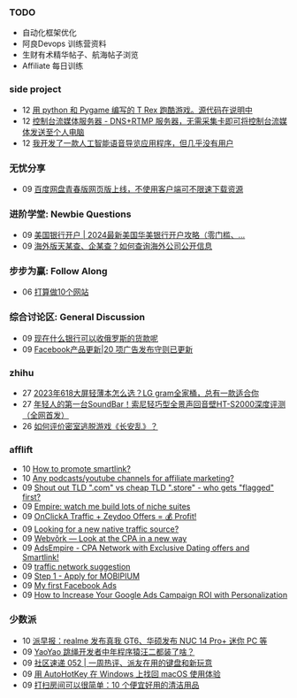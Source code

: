 ### TODO
-  自动化框架优化
-  阿良Devops 训练营资料
-  生财有术精华帖子、航海帖子浏览
-  Affiliate 每日训练

### side project
<!-- sideproject:START -->
-  12 [用 python 和 Pygame 编写的 T Rex 跑酷游戏。源代码在说明中](https://www.youtube.com/watch?v=pZySIXSelCA)
-  12 [控制台流媒体服务器 - DNS+RTMP 服务器，无需采集卡即可将控制台流媒体发送至个人电脑](https://github.com/Aioros/console-streaming-server)
-  12 [我开发了一款人工智能语音导览应用程序，但几乎没有用户](https://www.reddit.com/r/SideProject/comments/18gpp0e/ive_built_an_ai_audio_tour_app_but_have_almost_no/)<!-- sideproject:END -->


### 无忧分享
<!-- ruyo:START -->
-  09 [百度网盘青春版网页版上线，不使用客户端可不限速下载资源](https://51.ruyo.net/18709.html)<!-- ruyo:END -->

### 进阶学堂: Newbie Questions
<!-- advertcn1:START -->
-  09 [美国银行开户 | 2024最新美国华美银行开户攻略（零门槛、...](https://www.advertcn.com/thread-115654-1-1.html)
-  09 [海外版天某查、企某查？如何查询海外公司公开信息](https://www.advertcn.com/thread-115653-1-1.html)<!-- advertcn1:END -->

### 步步为赢: Follow Along
<!-- advertcn2:START -->
-  06 [打算做10个网站](https://www.advertcn.com/thread-115247-1-1.html)<!-- advertcn2:END -->

### 综合讨论区: General Discussion
<!-- advertcn3:START -->
-  09 [现在什么银行可以收俄罗斯的货款呢](https://www.advertcn.com/thread-115652-1-1.html)
-  09 [Facebook产品更新|20 项广告发布守则已更新](https://www.advertcn.com/thread-115649-1-1.html)<!-- advertcn3:END -->


### zhihu
<!-- zhihu:START -->
-  27 [2023年618大屏轻薄本怎么选？LG gram全家桶，总有一款适合你](http://zhuanlan.zhihu.com/p/632641888?utm_campaign=rss&utm_medium=rss&utm_source=rss&utm_content=title)
-  27 [年轻人的第一台SoundBar！索尼轻巧型全景声回音壁HT-S2000深度评测（全网首发）](http://zhuanlan.zhihu.com/p/630990296?utm_campaign=rss&utm_medium=rss&utm_source=rss&utm_content=title)
-  26 [如何评价密室逃脱游戏《长安乱》？](http://www.zhihu.com/question/563950552/answer/3045961312?utm_campaign=rss&utm_medium=rss&utm_source=rss&utm_content=title)<!-- zhihu:END -->

### afflift
<!-- afflift:START -->
-  10 [How to promote smartlink?](https://afflift.com/f/threads/how-to-promote-smartlink.13430/)
-  10 [Any podcasts/youtube channels for affiliate marketing?](https://afflift.com/f/threads/any-podcasts-youtube-channels-for-affiliate-marketing.13425/)
-  09 [Shout out TLD &quot;.com&quot; vs cheap TLD &quot;.store&quot;  - who gets &quot;flagged&quot; first?](https://afflift.com/f/threads/shout-out-tld-com-vs-cheap-tld-store-who-gets-flagged-first.13429/)
-  09 [Empire: watch me build lots of niche suites](https://afflift.com/f/threads/empire-watch-me-build-lots-of-niche-suites.13342/)
-  09 [OnClickA Traffic + Zeydoo Offers = 💰 Profit!](https://afflift.com/f/threads/onclicka-traffic-zeydoo-offers-%F0%9F%92%B0-profit.13428/)
-  09 [Looking for a new native traffic source?](https://afflift.com/f/threads/looking-for-a-new-native-traffic-source.12647/)
-  09 [Webvõrk — Look at the CPA in a new way](https://afflift.com/f/threads/webv%C3%B5rk-%E2%80%94-look-at-the-cpa-in-a-new-way.2820/)
-  09 [AdsEmpire - CPA Network with Exclusive Dating offers and Smartlink!](https://afflift.com/f/threads/adsempire-cpa-network-with-exclusive-dating-offers-and-smartlink.6820/)
-  09 [traffic network suggestion](https://afflift.com/f/threads/traffic-network-suggestion.13388/)
-  09 [Step 1 - Apply for MOBIPIUM](https://afflift.com/f/threads/step-1-apply-for-mobipium.2938/)
-  09 [My first Facebook Ads](https://afflift.com/f/threads/my-first-facebook-ads.13414/)
-  09 [How to Increase Your Google Ads Campaign ROI with Personalization](https://afflift.com/f/threads/how-to-increase-your-google-ads-campaign-roi-with-personalization.13427/)<!-- afflift:END -->

### 少数派
<!-- sspai:START -->
-  10 [派早报：realme 发布真我 GT6、华硕发布 NUC 14 Pro+ 迷你 PC 等](https://sspai.com/post/90344)
-  09 [YaoYao 跳绳开发者中年程序猿汪二都装了啥？](https://sspai.com/prime/story/zhuanglesha-240709)
-  09 [社区速递 052 | 一周热评、派友在用的键盘和新玩意](https://sspai.com/post/90320)
-  09 [用 AutoHotKey 在 Windows 上找回 macOS 使用体验](https://sspai.com/post/90212)
-  09 [打扫房间可以很简单：10 个便宜好用的清洁用品](https://sspai.com/post/89304)<!-- sspai:END -->
